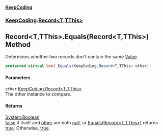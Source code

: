 #### [KeepCoding](index.md 'index')
### [KeepCoding](KeepCoding.md 'KeepCoding').[Record&lt;T,TThis&gt;](Record.T.TThis..md 'KeepCoding.Record&lt;T,TThis&gt;')
## Record&lt;T,TThis&gt;.Equals(Record&lt;T,TThis&gt;) Method
Determines whether two records don't contain the same [Value](Record.T.TThis..Value.md 'KeepCoding.Record&lt;T,TThis&gt;.Value').  
```csharp
protected virtual bool Equals(KeepCoding.Record<T,TThis> other);
```
#### Parameters
<a name='KeepCoding.Record.T.TThis..Equals(KeepCoding.Record.T.TThis.).other'></a>
`other` [KeepCoding.Record&lt;](Record.T.TThis..md 'KeepCoding.Record&lt;T,TThis&gt;')[T](Record.T.TThis..md#KeepCoding.Record.T.TThis..T 'KeepCoding.Record&lt;T,TThis&gt;.T')[,](Record.T.TThis..md 'KeepCoding.Record&lt;T,TThis&gt;')[TThis](Record.T.TThis..md#KeepCoding.Record.T.TThis..TThis 'KeepCoding.Record&lt;T,TThis&gt;.TThis')[&gt;](Record.T.TThis..md 'KeepCoding.Record&lt;T,TThis&gt;')  
The other instance to compare.
  
#### Returns
[System.Boolean](https://docs.microsoft.com/en-us/dotnet/api/System.Boolean 'System.Boolean')  
[false](https://docs.microsoft.com/en-us/dotnet/csharp/language-reference/builtin-types/bool 'https://docs.microsoft.com/en-us/dotnet/csharp/language-reference/builtin-types/bool') if itself and [other](Record.T.TThis..Equals.AnfUWkHd.kp8tJsvRBxRgQ.md#KeepCoding.Record.T.TThis..Equals(KeepCoding.Record.T.TThis.).other 'KeepCoding.Record&lt;T,TThis&gt;.Equals(KeepCoding.Record&lt;T,TThis&gt;).other') are both [null](https://docs.microsoft.com/en-us/dotnet/csharp/language-reference/keywords/null 'https://docs.microsoft.com/en-us/dotnet/csharp/language-reference/keywords/null'), or [Equals(Record&lt;T,TThis&gt;)](Record.T.TThis..Equals.AnfUWkHd.kp8tJsvRBxRgQ.md 'KeepCoding.Record&lt;T,TThis&gt;.Equals(KeepCoding.Record&lt;T,TThis&gt;)') returns [true](https://docs.microsoft.com/en-us/dotnet/csharp/language-reference/builtin-types/bool 'https://docs.microsoft.com/en-us/dotnet/csharp/language-reference/builtin-types/bool'). Otherwise, [true](https://docs.microsoft.com/en-us/dotnet/csharp/language-reference/builtin-types/bool 'https://docs.microsoft.com/en-us/dotnet/csharp/language-reference/builtin-types/bool').
